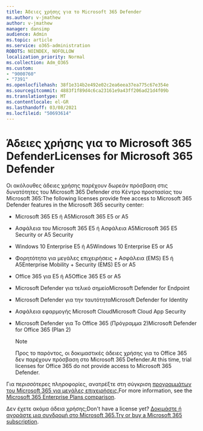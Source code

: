 ```yaml
---
title: Άδειες χρήσης για το Microsoft 365 Defender
ms.author: v-jmathew
author: v-jmathew
manager: dansimp
audience: Admin
ms.topic: article
ms.service: o365-administration
ROBOTS: NOINDEX, NOFOLLOW
localization_priority: Normal
ms.collection: Adm_O365
ms.custom:
- "9000760"
- "7391"
ms.openlocfilehash: 38f1e314b2e492e02c2ea6eea37ea775c67e354e
ms.sourcegitcommit: 4883f1f89d4c6ca23161e9a43ff206ad21d4f09b
ms.translationtype: MT
ms.contentlocale: el-GR
ms.lasthandoff: 03/08/2021
ms.locfileid: "50693614"
---
```

# <a name="licenses-for-microsoft-365-defender"></a><span data-ttu-id="1f24f-102">Άδειες χρήσης για το Microsoft 365 Defender</span><span class="sxs-lookup"><span data-stu-id="1f24f-102">Licenses for Microsoft 365 Defender</span></span>

<span data-ttu-id="1f24f-103">Οι ακόλουθες άδειες χρήσης παρέχουν δωρεάν πρόσβαση στις δυνατότητες του Microsoft 365 Defender στο Κέντρο προστασίας του Microsoft 365:</span><span class="sxs-lookup"><span data-stu-id="1f24f-103">The following licenses provide free access to Microsoft 365 Defender features in the Microsoft 365 security center:</span></span>

- <span data-ttu-id="1f24f-104">Microsoft 365 E5 ή A5</span><span class="sxs-lookup"><span data-stu-id="1f24f-104">Microsoft 365 E5 or A5</span></span>
- <span data-ttu-id="1f24f-105">Ασφάλεια του Microsoft 365 E5 ή Ασφάλεια A5</span><span class="sxs-lookup"><span data-stu-id="1f24f-105">Microsoft 365 E5 Security or A5 Security</span></span>
- <span data-ttu-id="1f24f-106">Windows 10 Enterprise E5 ή A5</span><span class="sxs-lookup"><span data-stu-id="1f24f-106">Windows 10 Enterprise E5 or A5</span></span>
- <span data-ttu-id="1f24f-107">Φορητότητα για μεγάλες επιχειρήσεις + Ασφάλεια (EMS) E5 ή A5</span><span class="sxs-lookup"><span data-stu-id="1f24f-107">Enterprise Mobility + Security (EMS) E5 or A5</span></span>
- <span data-ttu-id="1f24f-108">Office 365 για E5 ή A5</span><span class="sxs-lookup"><span data-stu-id="1f24f-108">Office 365 E5 or A5</span></span>
- <span data-ttu-id="1f24f-109">Microsoft Defender για τελικό σημείο</span><span class="sxs-lookup"><span data-stu-id="1f24f-109">Microsoft Defender for Endpoint</span></span>
- <span data-ttu-id="1f24f-110">Microsoft Defender για την ταυτότητα</span><span class="sxs-lookup"><span data-stu-id="1f24f-110">Microsoft Defender for Identity</span></span>
- <span data-ttu-id="1f24f-111">Ασφάλεια εφαρμογής Microsoft Cloud</span><span class="sxs-lookup"><span data-stu-id="1f24f-111">Microsoft Cloud App Security</span></span>
- <span data-ttu-id="1f24f-112">Microsoft Defender για Το Office 365 (Πρόγραμμα 2)</span><span class="sxs-lookup"><span data-stu-id="1f24f-112">Microsoft Defender for Office 365 (Plan 2)</span></span>

    > [!NOTE]
    > <span data-ttu-id="1f24f-113">Προς το παρόντος, οι δοκιμαστικές άδειες χρήσης για το Office 365 δεν παρέχουν πρόσβαση στο Microsoft 365 Defender.</span><span class="sxs-lookup"><span data-stu-id="1f24f-113">At this time, trial licenses for Office 365 do not provide access to Microsoft 365 Defender.</span></span>

<span data-ttu-id="1f24f-114">Για περισσότερες πληροφορίες, ανατρέξτε στη σύγκριση [προγραμμάτων του Microsoft 365 για μεγάλες επιχειρήσεις.](https://go.microsoft.com/fwlink/?linkid=2143458)</span><span class="sxs-lookup"><span data-stu-id="1f24f-114">For more information, see the [Microsoft 365 Enterprise Plans comparison](https://go.microsoft.com/fwlink/?linkid=2143458).</span></span>

<span data-ttu-id="1f24f-115">Δεν έχετε ακόμα άδεια χρήσης;</span><span class="sxs-lookup"><span data-stu-id="1f24f-115">Don't have a license yet?</span></span> <span data-ttu-id="1f24f-116">[Δοκιμάστε ή αγοράστε μια συνδρομή στο Microsoft 365.](https://go.microsoft.com/fwlink/?linkid=2143625)</span><span class="sxs-lookup"><span data-stu-id="1f24f-116">[Try or buy a Microsoft 365 subscription](https://go.microsoft.com/fwlink/?linkid=2143625).</span></span>
